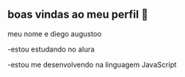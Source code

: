 ## boas vindas ao meu perfil 💙

meu nome e diego augustoo

-estou estudando no alura

-estou me desenvolvendo na linguagem JavaScript
